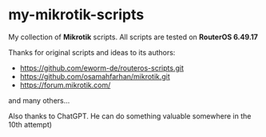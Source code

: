 # my-mikrotik-scripts
My collection of **Mikrotik** scripts. All scripts are tested on **RouterOS 6.49.17**

Thanks for original scripts and ideas to its authors:

* https://github.com/eworm-de/routeros-scripts.git
* https://github.com/osamahfarhan/mikrotik.git
* https://forum.mikrotik.com/

and many others...

Also thanks to ChatGPT. He can do something valuable somewhere in the 10th attempt)
